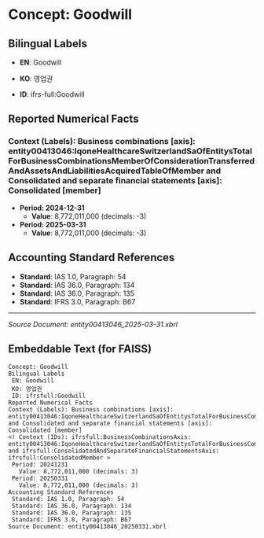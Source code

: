 # Concept: Goodwill

## Bilingual Labels
- **EN**: Goodwill
- **KO**: 영업권

- **ID**: ifrs-full:Goodwill

## Reported Numerical Facts

### **Context (Labels): Business combinations [axis]: entity00413046:IqoneHealthcareSwitzerlandSaOfEntitysTotalForBusinessCombinationsMemberOfConsiderationTransferredAndAssetsAndLiabilitiesAcquiredTableOfMember and Consolidated and separate financial statements [axis]: Consolidated [member]**
<!-- Context (IDs): ifrs-full:BusinessCombinationsAxis: entity00413046:IqoneHealthcareSwitzerlandSaOfEntitysTotalForBusinessCombinationsMemberOfConsiderationTransferredAndAssetsAndLiabilitiesAcquiredTableOfMember and ifrs-full:ConsolidatedAndSeparateFinancialStatementsAxis: ifrs-full:ConsolidatedMember -->
- **Period: 2024-12-31**
  - **Value**: 8,772,011,000 (decimals: -3)
- **Period: 2025-03-31**
  - **Value**: 8,772,011,000 (decimals: -3)

## Accounting Standard References
- **Standard**: IAS 1.0, Paragraph: 54
- **Standard**: IAS 36.0, Paragraph: 134
- **Standard**: IAS 36.0, Paragraph: 135
- **Standard**: IFRS 3.0, Paragraph: B67

---
*Source Document: entity00413046_2025-03-31.xbrl*
## Embeddable Text (for FAISS)
```text
Concept: Goodwill
Bilingual Labels
 EN: Goodwill
 KO: 영업권
 ID: ifrsfull:Goodwill
Reported Numerical Facts
Context (Labels): Business combinations [axis]: entity00413046:IqoneHealthcareSwitzerlandSaOfEntitysTotalForBusinessCombinationsMemberOfConsiderationTransferredAndAssetsAndLiabilitiesAcquiredTableOfMember and Consolidated and separate financial statements [axis]: Consolidated [member]
<! Context (IDs): ifrsfull:BusinessCombinationsAxis: entity00413046:IqoneHealthcareSwitzerlandSaOfEntitysTotalForBusinessCombinationsMemberOfConsiderationTransferredAndAssetsAndLiabilitiesAcquiredTableOfMember and ifrsfull:ConsolidatedAndSeparateFinancialStatementsAxis: ifrsfull:ConsolidatedMember >
 Period: 20241231
   Value: 8,772,011,000 (decimals: 3)
 Period: 20250331
   Value: 8,772,011,000 (decimals: 3)
Accounting Standard References
 Standard: IAS 1.0, Paragraph: 54
 Standard: IAS 36.0, Paragraph: 134
 Standard: IAS 36.0, Paragraph: 135
 Standard: IFRS 3.0, Paragraph: B67
Source Document: entity00413046_20250331.xbrl
```